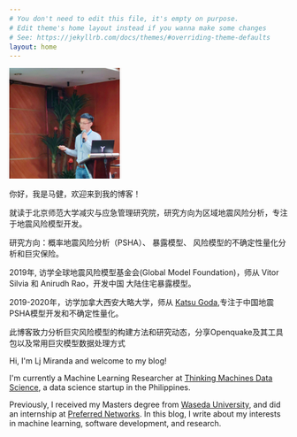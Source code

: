 ```yaml
---
# You don't need to edit this file, it's empty on purpose.
# Edit theme's home layout instead if you wanna make some changes
# See: https://jekyllrb.com/docs/themes/#overriding-theme-defaults
layout: home
---
```


<div class="divider">
    <div class="left">
        <img id="profilepic" width="200" height="200" src="assets/profile.jpg" alt="Profile">
    </div>
    <div class="right">
        <p>你好，我是马健，欢迎来到我的博客！</p>
        <p>就读于北京师范大学减灾与应急管理研究院，研究方向为区域地震风险分析，专注于地震风险模型开发。</p>
        <p>研究方向：概率地震风险分析（PSHA）、 暴露模型、 风险模型的不确定性量化分析和巨灾保险。<p>
        <p>2019年, 访学全球地震风险模型基金会(Global Model Foundation)，师从 Vitor Silvia 和 Anirudh Rao，开发中国
        大陆住宅暴露模型。</p>
        <p>
           2019-2020年，访学加拿大西安大略大学，师从 <a 
           href= "https://www.researchgate.net/profile/Katsuichiro_Goda/">Katsu Goda</a>,专注于中国地震PSHA模型开发和不确定性量化。
        </p>
        <p>此博客致力分析巨灾风险模型的构建方法和研究动态，分享Openquake及其工具包以及常用巨灾模型数据处理方式<p>
        <p>Hi, I'm Lj Miranda and welcome to my blog!</p>
        <p>
            I'm currently a Machine Learning Researcher at <a
            href="https://thinkingmachin.es/">Thinking Machines Data
            Science</a>, a data science startup in the Philippines.
        </p>
        <p>
            Previously, I received my Masters degree from <a
            href="https://www.waseda.jp/top/en">Waseda University</a>, and did
            an internship at <a
            href="https://www.preferred-networks.jp/en/">Preferred
            Networks</a>. In this blog, I write about my interests in
            machine learning, software development, and research.
        </p>
    </div>
</div>
